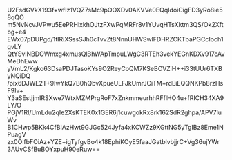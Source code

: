 U2FsdGVkX193f+wfIz1VQZ7sMc9pOOXDv0AKVVe0EQqIdoiCigFD3yRo8ie58qQO
m5NvNcvJVPwu5EePRHlxkhOJtzFXwPqMRFr8v1YUvqHTsXktm3QS/Ok2Xftbg+e4
EWx07pDUPgd/1tIRiXSssSJh0cTvvZt8NnnUHWSwlFDHRZCKTbaPGCcIoch1gvLY
QtYSviNBDOWmxg4xmusQlBhWApTmpuLWgC3RTEh3vekYEGnKDXv917cAvMeDhEww
yVmL2/Kgko63DsaPDJTasoKYs9O2ReyCoQM7KSeBOVZiH++i33tUUr6TXByNQiDQ
/pix6DJWE2T+9IwYkQ7B0hQbvXpueULFJkUmrJCiTM+rdEiEQQNKPb8rzHsF9Iv+
Y3aSEstjjmIRSXwe7WtxMZMPrgRoF7xZnkmmeurhhRFflHO4u+fRICH34XA9LY/O
PGjV1RI/UmLdu2qIe2XsKTEK0x1GER6j1cuwgokRx8rk162SdR2ghpa/APV7luWv
B1CHwp5BKk4CfBIAzHwt9GJGc524Jyfa4xKCWZz9XGttNG5yTgIBz8Eme1NPuagV
zx0OifbFOiAz+YZE+igTyfgvBo4k18EphiKOyE5faaJGatblvbjjrC+Vg36ujYWr
3AUvCSfBuBOYxpuH90eRuw==
